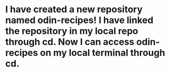 # I have created a new repository named odin-recipes!  I have linked the repository in my local repo through cd. Now I can access odin-recipes on my local terminal through cd.
